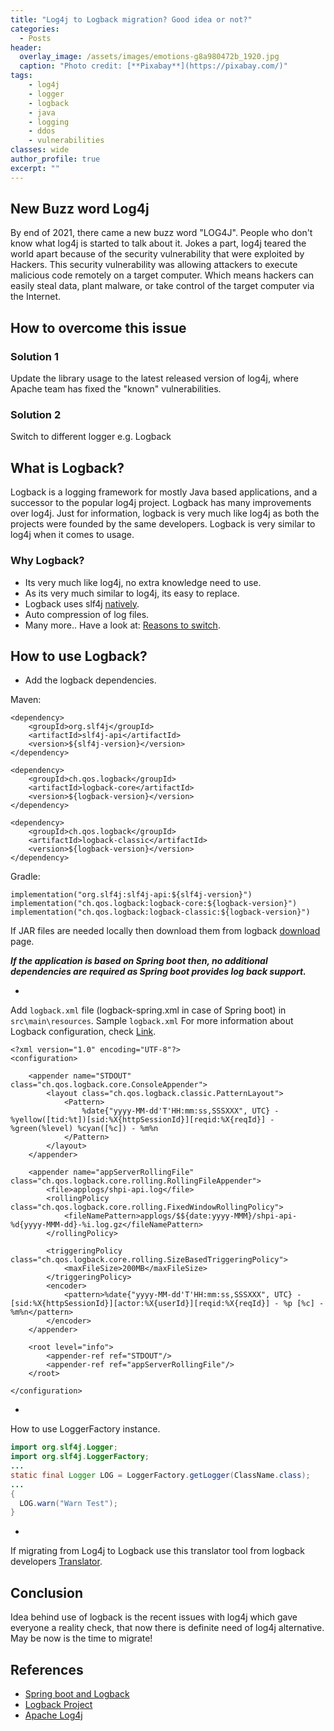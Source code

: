 ```yaml
---
title: "Log4j to Logback migration? Good idea or not?"
categories:
  - Posts
header:
  overlay_image: /assets/images/emotions-g8a980472b_1920.jpg
  caption: "Photo credit: [**Pixabay**](https://pixabay.com/)"
tags:
    - log4j
    - logger
    - logback
    - java
    - logging
    - ddos
    - vulnerabilities
classes: wide
author_profile: true
excerpt: ""
---
```


## New Buzz word Log4j

By end of 2021, there came a new buzz word "LOG4J". People who don't know what log4j is started to talk about it. Jokes a part, log4j teared the world apart because of the security vulnerability  that were exploited by Hackers. This security vulnerability was allowing attackers to execute malicious code remotely on a target computer. Which means hackers can easily steal data, plant malware, or take control of the target computer via the Internet.

## How to overcome this issue
### Solution 1

Update the library usage to the latest released version of log4j, where Apache team has fixed the "known" vulnerabilities.

### Solution 2

Switch to different logger e.g. Logback 

## What is Logback?
Logback is a logging framework for mostly Java based applications, and a successor to the popular log4j project. Logback has many improvements over log4j. Just for information, logback is very much like log4j as both the projects were founded by the same developers. Logback is very similar to log4j when it comes to usage.

### Why Logback?

- Its very much like log4j, no extra knowledge need to use.
- As its very much similar to log4j, its easy to replace.
- Logback uses slf4j [natively](https://logback.qos.ch/reasonsToSwitch.html).
- Auto compression of log files.
- Many more.. Have a look at: [Reasons to switch](https://logback.qos.ch/reasonsToSwitch.html).

## How to use Logback?

- Add the logback dependencies. 

Maven:

```
<dependency>
    <groupId>org.slf4j</groupId>
    <artifactId>slf4j-api</artifactId>
    <version>${slf4j-version}</version>
</dependency>

<dependency>
    <groupId>ch.qos.logback</groupId>
    <artifactId>logback-core</artifactId>
    <version>${logback-version}</version>
</dependency>

<dependency>
    <groupId>ch.qos.logback</groupId>
    <artifactId>logback-classic</artifactId>
    <version>${logback-version}</version>
</dependency>
```

Gradle:
```
implementation("org.slf4j:slf4j-api:${slf4j-version}")
implementation("ch.qos.logback:logback-core:${logback-version}")
implementation("ch.qos.logback:logback-classic:${logback-version}")
```
If JAR files are needed locally then download them from logback [download](https://logback.qos.ch/download.html) page.

***If the application is based on Spring boot then, no additional dependencies are required as Spring boot provides log back support.***

- 
Add `logback.xml` file (logback-spring.xml in case of Spring boot) in `src\main\resources`. 
Sample `logback.xml` For more information about Logback configuration, check [Link](https://logback.qos.ch/manual/configuration.html).

```
<?xml version="1.0" encoding="UTF-8"?>
<configuration>

    <appender name="STDOUT" class="ch.qos.logback.core.ConsoleAppender">
        <layout class="ch.qos.logback.classic.PatternLayout">
            <Pattern>
                %date{"yyyy-MM-dd'T'HH:mm:ss,SSSXXX", UTC} - %yellow([tid:%t])[sid:%X{httpSessionId}][reqid:%X{reqId}] - %green(%level) %cyan([%c]) - %m%n
            </Pattern>
        </layout>
    </appender>

    <appender name="appServerRollingFile" class="ch.qos.logback.core.rolling.RollingFileAppender">
        <file>applogs/shpi-api.log</file>
        <rollingPolicy class="ch.qos.logback.core.rolling.FixedWindowRollingPolicy">
            <fileNamePattern>applogs/$${date:yyyy-MMM}/shpi-api-%d{yyyy-MMM-dd}-%i.log.gz</fileNamePattern>
        </rollingPolicy>

        <triggeringPolicy class="ch.qos.logback.core.rolling.SizeBasedTriggeringPolicy">
            <maxFileSize>200MB</maxFileSize>
        </triggeringPolicy>
        <encoder>
            <pattern>%date{"yyyy-MM-dd'T'HH:mm:ss,SSSXXX", UTC} - [sid:%X{httpSessionId}][actor:%X{userId}][reqid:%X{reqId}] - %p [%c] - %m%n</pattern>
        </encoder>
    </appender>

    <root level="info">
        <appender-ref ref="STDOUT"/>
        <appender-ref ref="appServerRollingFile"/>
    </root>

</configuration>

```
- 
How to use LoggerFactory instance.
```java
import org.slf4j.Logger;
import org.slf4j.LoggerFactory;
...
static final Logger LOG = LoggerFactory.getLogger(ClassName.class);
...
{
  LOG.warn("Warn Test");
}
```

-
If migrating from Log4j to Logback use this translator tool from logback developers [Translator](https://logback.qos.ch/translator/).

## Conclusion

Idea behind use of logback is the recent issues with log4j which gave everyone a reality check, that now there is definite need of log4j alternative.
May be now is the time to migrate!

## References

- [Spring boot and Logback](https://www.baeldung.com/spring-boot-logging)
- [Logback Project](https://logback.qos.ch/)
- [Apache Log4j](https://logging.apache.org/log4j/2.x/)


